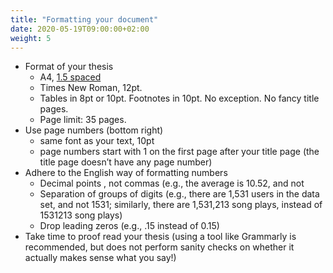 ```yaml
---
title: "Formatting your document"
date: 2020-05-19T09:00:00+02:00
weight: 5
---
```


* Format of your thesis
    * A4, <ins>1.5 spaced</ins>
    * Times New Roman, 12pt.
    * Tables in 8pt or 10pt. Footnotes in 10pt. No exception. No fancy title pages.
    * Page limit: 35 pages.
* Use page numbers (bottom right)
    * same font as your text, 10pt
    * page numbers start with 1 on the first page after your title page (the title page doesn’t have any    page number)
* Adhere to the English way of formatting numbers
    * Decimal points , not commas (e.g., the average is 10.52, and not
    * Separation of groups of digits (e.g., there are 1,531 users in the data set, and not 1531; similarly, there are 1,531,213 song plays, instead of 1531213 song plays)
    * Drop leading zeros (e.g., .15 instead of 0.15)
* Take time to proof read your thesis (using a tool like Grammarly is recommended, but does not perform sanity checks on whether it actually makes sense what you say!)
